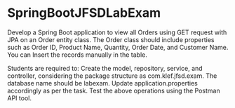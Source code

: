 # SpringBootJFSDLabExam

Develop a Spring Boot application to view all Orders using GET request with JPA on an Order entity class. The Order class should include properties such as Order ID, Product Name, Quantity, Order Date, and Customer Name. You can Insert the records manually in the table.


Students are required to:
Create the model, repository, service, and controller, considering the package structure as com.klef.jfsd.exam.
The database name should be labexam.
Update application.properties accordingly as per the task.
Test the above operations using the Postman API tool.
